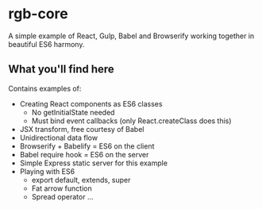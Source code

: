 rgb-core
========
A simple example of React, Gulp, Babel and Browserify working together in
beautiful ES6 harmony.

## What you'll find here
Contains examples of:
 - Creating React components as ES6 classes
   + No getInitialState needed
   + Must bind event callbacks (only React.createClass does this)
 - JSX transform, free courtesy of Babel
 - Unidirectional data flow
 - Browserify + Babelify = ES6 on the client
 - Babel require hook = ES6 on the server
 - Simple Express static server for this example
 - Playing with ES6
   + export default, extends, super
   + Fat arrow function
   + Spread operator ...

